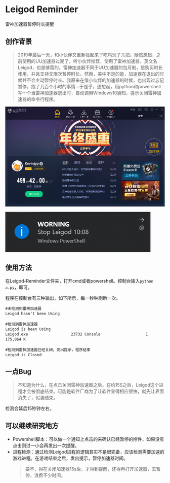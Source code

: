 # Leigod Reminder

 雷神加速器暂停时长提醒

 ## 创作背景

 > 2019年最后一天，和小伙伴又重新捡起来了吃鸡玩了几把。陡然想起，之前使用的UU加速器过期了。听小伙伴推荐，使用了雷神加速器，英文名Leigod，也是够雷的。雷神加速器不同于UU加速器的包月制，是购买时长使用，并且支持无限次暂停时长。然而，美中不足的是，加速器在退出的时候并不会主动暂停时长。我原来在借小伙伴的加速器的时候，也出现过忘记暂停，跑了几百个小时的事情...于是乎，遂想起，用python和powershell写一个当雷神加速器退出时，自动调用Windows10通知，提示关闭雷神加速器的命令行程序。

![加速器界面](https://raw.githubusercontent.com/Kevinjyp/Leigod-Reminder/master/pic/interface.PNG "加速器界面")

![通知效果展示](https://raw.githubusercontent.com/Kevinjyp/Leigod-Reminder/master/pic/notification.PNG "通知效果展示")

## 使用方法
在Leigod-Reminder文件夹，打开cmd或者powershell。控制台输入```python a.py```，即可。

程序在控制台有三种输出，如下所示，每一秒钟刷新一次。

```Shell
#未检测到雷神加速器
Leigod hasn't been Using

#检测到雷神加速器
Leigod is been Using
Leigod.exe                   23732 Console                    1    175,064 K

#检测到雷神加速器已经关闭，发出提示，程序结束
Leigod is Closed
```

## 一点Bug
> 不知道为什么，在点击关闭雷神加速器之后，在约15S之后，Leigod这个进程才会被彻底结束。可能是软件厂商为了让软件显得相应很快，就先让界面消失了，假装结束。

检测会延后15秒钟左右。

## 可以继续研究地方
- Powershell脚本：可以做一个通知上点击的来确认已经暂停的控件，如果没有点击则过一小会再发出一次提醒。
- 进程检测：通过检测Leigod进程的逻辑其实不是很完备，应该检测需要加速的游戏进程。在游戏结束之后，发出提示，暂停加速器时间。
    >要不，得在关闭加速器15s后，才得到提醒，还得再打开加速器，去暂停，浪费不少时间。

